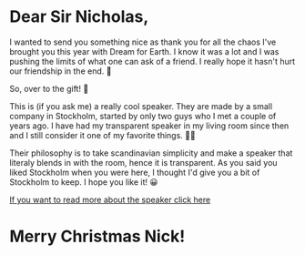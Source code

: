 # Dear Sir Nicholas, 

I wanted to send you something nice as thank you for all the chaos I've brought you this year with Dream for Earth. I know it was a lot and I was pushing the limits of what one can ask of a friend. I really hope it hasn't hurt our friendship in the end. 🥲

So, over to the gift! 🎁

This is (if you ask me) a really cool speaker. They are made by a small company in Stockholm, started by only two guys who I met a couple of years ago. I have had my transparent speaker in my living room since then and I still consider it one of my favorite things. 👌🏼

Their philosophy is to take scandinavian simplicity and make a speaker that literaly blends in with the room, hence it is transparent. As you said you liked Stockholm when you were here, I thought I'd give you a bit of Stockholm to keep. I hope you like it! 😀

[If you want to read more about the speaker click here](https://transpa.rent/about) 

# Merry Christmas Nick!
